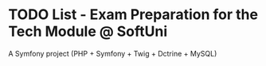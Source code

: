 TODO List - Exam Preparation for the Tech Module @ SoftUni
==========================================================

A Symfony project (PHP + Symfony + Twig + Dctrine + MySQL)
